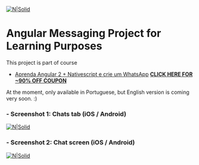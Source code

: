 [![N|Solid](https://udemy-images.udemy.com/course/750x422/1011174_0030_5.jpg)](https://www.udemy.com/angular-native)

# Angular Messaging Project for Learning Purposes
This project is part of course
- [Aprenda Angular 2 + Nativescript e crie um WhatsApp](https://www.udemy.com/angular-native)
**[CLICK HERE FOR ~90% OFF COUPON](https://www.udemy.com/angular-native/?couponCode=LANCAMENTO)**

At the moment, only available in Portuguese, but English version is coming
very soon. :)
### - Screenshot 1: Chats tab (iOS / Android)
[![N|Solid](https://raw.githubusercontent.com/Especializa/nativesapp/master/app/tools/assets/screenshot-1.png)](https://www.udemy.com/angular-native)

### - Screenshot 2: Chat screen (iOS / Android)
[![N|Solid](https://raw.githubusercontent.com/Especializa/nativesapp/master/app/tools/assets/screenshot-2.png)](https://www.udemy.com/angular-native)

